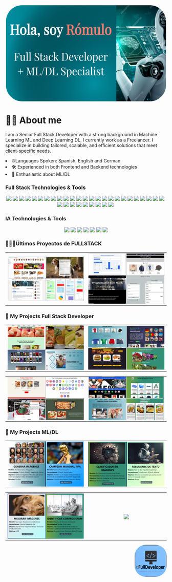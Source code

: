 
<div align="center">
  <img src="https://github.com/romulofull/portada/blob/main/Captura%20de%20pantalla%20(488).png" 
       width="500" 
       height="300" 
       style="border-radius: 50px;" />
</div>
<div> <h1> 👨‍💻 About me</h1>
<p> I am a Senior Full Stack Developer with a strong background in Machine Learning ML and Deep Learning DL. I currently work as a Freelancer. I specialize in building tailored, scalable, and efficient solutions that meet client-specific needs.</p> </li> <p><li>🌐Languages Spoken: Spanish, English and German </li> <li>🛠️ Experienced in both Frontend and Backend technologies</li>  <li>🧠 Enthusiastic about ML/DL</li> </p> 
</div>
<h3>Full Stack Technologies & Tools </h3> 
<p align="center"style="width: 500px">
  <img src="https://img.shields.io/badge/React-20232A?style=for-the-badge&logo=react&logoColor=61DAFB" height="28"/>
  <img src="https://img.shields.io/badge/React_Native-20232A?style=for-the-badge&logo=react&logoColor=61DAFB" height="28"/>
  <img src="https://img.shields.io/badge/Expo-000000?style=for-the-badge&logo=expo&logoColor=white" height="28"/>
  <img src="https://img.shields.io/badge/JavaScript-F7DF1E?style=for-the-badge&logo=javascript&logoColor=black" height="28"/>
  <img src="https://img.shields.io/badge/TypeScript-007ACC?style=for-the-badge&logo=typescript&logoColor=white" height="28"/>
  <img src="https://img.shields.io/badge/Redux-593D88?style=for-the-badge&logo=redux&logoColor=white" height="28"/>
  <img src="https://img.shields.io/badge/Angular-DD0031?style=for-the-badge&logo=angular&logoColor=white" height="28"/>
  <img src="https://img.shields.io/badge/Bootstrap-563D7C?style=for-the-badge&logo=bootstrap&logoColor=white" height="28"/>
  <img src="https://img.shields.io/badge/SASS-CC6699?style=for-the-badge&logo=sass&logoColor=white" height="28"/>
  <img src="https://img.shields.io/badge/HTML5-E34F26?style=for-the-badge&logo=html5&logoColor=white" height="28"/>
  <img src="https://img.shields.io/badge/CSS3-1572B6?style=for-the-badge&logo=css3&logoColor=white" height="28"/>
  <img src="https://img.shields.io/badge/jQuery-0769AD?style=for-the-badge&logo=jquery&logoColor=white" height="28"/>
  <img src="https://img.shields.io/badge/Node.js-43853D?style=for-the-badge&logo=node.js&logoColor=white" height="28"/>
  <img src="https://img.shields.io/badge/Express.js-404d59?style=for-the-badge&logo=express&logoColor=white" height="28"/>
  <img src="https://img.shields.io/badge/Django-092E20?style=for-the-badge&logo=django&logoColor=white" height="28"/>
  <img src="https://img.shields.io/badge/Spring-6DB33F?style=for-the-badge&logo=spring&logoColor=white" height="28"/>
  <img src="https://img.shields.io/badge/Python-14354C?style=for-the-badge&logo=python&logoColor=white" height="28"/>
  <img src="https://img.shields.io/badge/Java-ED8B00?style=for-the-badge&logo=java&logoColor=white" height="28"/>
  <img src="https://img.shields.io/badge/.NET-5C2D91?style=for-the-badge&logo=dotnet&logoColor=white" height="28"/>
  <img src="https://img.shields.io/badge/C%23-239120?style=for-the-badge&logo=c-sharp&logoColor=white" height="28"/>
  <img src="https://img.shields.io/badge/MySQL-4479A1?style=for-the-badge&logo=mysql&logoColor=white" height="28"/>
  <img src="https://img.shields.io/badge/MongoDB-4EA94B?style=for-the-badge&logo=mongodb&logoColor=white" height="28"/>
  <img src="https://img.shields.io/badge/Microsoft_SQL_Server-CC2927?style=for-the-badge&logo=microsoft-sql-server&logoColor=white" height="28"/>
  <img src="https://img.shields.io/badge/Jest-323330?style=for-the-badge&logo=Jest&logoColor=white" height="28"/>
  <img src="https://img.shields.io/badge/Visual_Studio_Code-007ACC?style=for-the-badge&logo=visual-studio-code&logoColor=white" height="28"/>
  <img src="https://img.shields.io/badge/Visual_Studio-5C2D91?style=for-the-badge&logo=visual-studio&logoColor=white" height="28"/>
  <img src="https://img.shields.io/badge/IntelliJ_IDEA-000000?style=for-the-badge&logo=intellij-idea&logoColor=white" height="28"/>
  <img src="https://img.shields.io/badge/Apache_NetBeans-1B6AC6?style=for-the-badge&logo=apache-netbeans-ide&logoColor=white" height="28"/>
  <img src="https://img.shields.io/badge/Windows_Terminal-4D4D4D?style=for-the-badge&logo=windows-terminal&logoColor=white" height="28"/>
  <img src="https://img.shields.io/badge/PowerShell-5391FE?style=for-the-badge&logo=powershell&logoColor=white" height="28"/>
  <img src="https://img.shields.io/badge/Jira-0052CC?style=for-the-badge&logo=Jira&logoColor=white" height="28"/>
  <img src="https://img.shields.io/badge/Tableau-E97627?style=for-the-badge&logo=Tableau&logoColor=white" height="28"/>
  <img src="https://img.shields.io/badge/Microsoft_Excel-217346?style=for-the-badge&logo=microsoft-excel&logoColor=white" height="28"/>
  <img src="https://img.shields.io/badge/Vercel-000000?style=for-the-badge&logo=vercel&logoColor=white" height="28"/>
</p>
<h3>IA Technologies & Tools </h3> <p>  <p align="center">
  <img src="https://img.shields.io/badge/Python-3776AB?style=for-the-badge&logo=python&logoColor=white" height="28"/>
  <img src="https://img.shields.io/badge/Numpy-013243?style=for-the-badge&logo=numpy&logoColor=white" height="28"/>
  <img src="https://img.shields.io/badge/Pandas-150458?style=for-the-badge&logo=pandas&logoColor=white" height="28"/>
  <img src="https://img.shields.io/badge/Matplotlib-008B8B?style=for-the-badge&logo=matplotlib&logoColor=white" height="28"/>
  <img src="https://img.shields.io/badge/Jupyter-F37626?style=for-the-badge&logo=jupyter&logoColor=white" height="28"/>
  <img src="https://img.shields.io/badge/PyTorch-EE4C2C?style=for-the-badge&logo=pytorch&logoColor=white" height="28"/>
  <img src="https://img.shields.io/badge/Scikit--learn-F7931E?style=for-the-badge&logo=scikit-learn&logoColor=white" height="28"/>
</p>

<h3>👨‍💻✨Ültimos Proyectos de FULLSTACK</h3>
<table>
<tr>    
<td width="50%">    
<div align="center">
<img align="center" src="https://github.com/romulofull/romulofoto5/blob/main/Captura%20de%20pantalla%20(611).png?raw=true" alt="Portfolio of Projects" />
</div> 
</td>  
<td width="50%">    
<div align="center">
<img align="center" src="https://github.com/romulofull/fotoproyecto8/blob/main/Captura%20de%20pantalla%20(722).png?raw=true" alt="Portfolio of Projects" />
</div> 
</td>    
</table>  

<h3>🚀 My Projects Full Stack Developer</h3>
<table>
<tr>
<td width="50%">
<div align="center">
<img align="center"  src="https://github.com/romulofull/romulofotos1/blob/main/Captura%20de%20pantalla%20(500).png?raw=true" alt="Portfolio of Projects"/>
</div>                                                                                    
</td>
<td width="50%">
<div align="center">                                       
<img align="center"  src="https://github.com/romulofull/fotoProyectos2/blob/main/Captura%20de%20pantalla%20(501).png?raw=true" alt="Portfolio of Projects" />
</div>      
</td>
</table>  
<table>
<tr>    
<td width="50%">    
<div align="center">
<img align="center" src="https://github.com/romulofull/fotoProyecto3/blob/main/Captura%20de%20pantalla%20(502).png?raw=true" alt="Portfolio of Projects" />
</div> 
</td>
<td width="50%">        
<div align="center">
<img align="center" src="https://github.com/romulofull/FotoProjecto4/blob/main/Captura%20de%20pantalla%20(525).png?raw=true" />
</div>
</td>    
</table>  

<h3>🤖 My Projects ML/DL </h3>
<table>
<tr>    
<td width="50%">    
<div align="center">
<img align="center" src="https://github.com/romulofull/fotoproyecto4/blob/main/Captura%20de%20pantalla%20(491).png?raw=true" alt="Portfolio of Projects" />
</div> 
</td>
<td width="50%">        
<div align="center">
<img align="center" src="https://github.com/romulofull/fotoproyecto5/blob/main/Captura%20de%20pantalla%20(451).png?raw=true" />
</div>
</td>    
</table>
<table>
<tr>    
<td width="50%">    
<div align="center">
<img align="center" src="https://github.com/romulofull/fotoproyecto6/blob/main/Captura%20de%20pantalla%20(453).png?raw=true" alt="Portfolio of Projects" />
</div> 
</td>
<td width="50%">        
<div align="center">
<img align="center" src="https://github.com/romulofull/fotoproyecto7/blob/main/Captura%20de%20pantalla%20(454).png?raw=true" />
</div>
</td>    
</table>  

<img align="right" height="100" width="100" src="https://github.com/romulofull/logo/blob/main/fototo.png?raw=true" alt="Rómulo's Logo" style="border-radius: 35px;"/>
